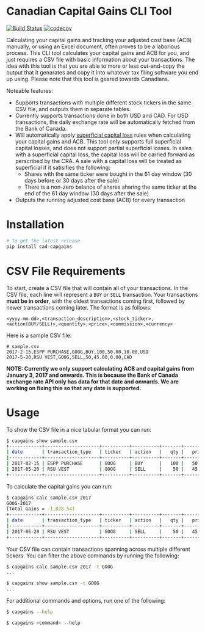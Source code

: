 Canadian Capital Gains CLI Tool
=
[![Build Status](https://travis-ci.org/EmilMaric/cad-capital-gains.svg?branch=master)](https://travis-ci.org/EmilMaric/cad-capital-gains)
[![codecov](https://codecov.io/gh/EmilMaric/cad-capital-gains/branch/master/graph/badge.svg)](https://codecov.io/gh/EmilMaric/cad-capital-gains)

Calculating your capital gains and tracking your adjusted cost base (ACB) manually, or using an Excel document, often proves to be a laborious process. This CLI tool calculates your capital gains and ACB for you, and just requires a CSV file with basic information about your transactions. The idea with this tool is that you are able to more or less cut-and-copy the output that it genarates and copy it into whatever tax filing software you end up using. Please note that this tool is geared towards Canadians.

Noteable features:
- Supports transactions with multiple different stock tickers in the same CSV file, and outputs them in separate tables.
- Currently supports transactions done in both USD and CAD. For USD transactions, the daily exchange rate will be automatically fetched from the Bank of Canada.
- Will automatically apply [superficial capital loss](https://www.canada.ca/en/revenue-agency/services/tax/individuals/topics/about-your-tax-return/tax-return/completing-a-tax-return/personal-income/line-127-capital-gains/capital-losses-deductions/what-a-superficial-loss.html) rules when calculating your capital gains and ACB. This tool only supports full superficial capital losses, and does not support partial superficial losses. In sales with a superficial capital loss, the capital loss will be carried forward as perscribed by the CRA. A sale with a capital loss will be treated as superficial if it satisifies the following:
    - Shares with the same ticker were bought in the 61 day window (30 days before or 30 days after the sale)
    - There is a non-zero balance of shares sharing the same ticker at the end of the 61 day window (30 days after the sale)
- Outputs the running adjusted cost base (ACB) for every transaction

# Installation
```bash
# To get the latest release
pip install cad-capgains
```

# CSV File Requirements
To start, create a CSV file that will contain all of your transactions. In the CSV file, each line will represent a `BUY` or `SELL` transaction.  Your transactions **must be in order**, with the oldest transactions coming first, followed by newer transactions coming later. The format is as follows:
```csv
<yyyy-mm-dd>,<transaction_description>,<stock_ticker>,<action(BUY/SELL)>,<quantity>,<price>,<commission>,<currency>
```
Here is a sample CSV file:
```csv
# sample.csv
2017-2-15,ESPP PURCHASE,GOOG,BUY,100,50.00,10.00,USD
2017-5-20,RSU VEST,GOOG,SELL,50,45.00,0.00,CAD
```

**NOTE: Currently we only support calculating ACB and capital gains from January 3, 2017 and onwards. This is because the Bank of Canada exchange rate API only has data for that date and onwards. We are working on fixing this so that any date is supported.**

# Usage
To show the CSV file in a nice tabular format you can run:
```bash
$ capgains show sample.csv
+------------+--------------------+----------+----------+-------+---------+--------------+------------+
| date       | transaction_type   | ticker   | action   |   qty |   price |   commission |   currency |
|------------+--------------------+----------+----------+-------+---------+--------------+------------|
| 2017-02-15 | ESPP PURCHASE      | GOOG     | BUY      |   100 |   50.00 |        10.00 |        USD |
| 2017-05-20 | RSU VEST           | GOOG     | SELL     |    50 |   45.00 |         0.00 |        CAD |
+------------+--------------------+----------+----------+-------+---------+--------------+------------+
```
To calculate the capital gains you can run:
```bash
$ capgains calc sample.csv 2017
GOOG-2017
[Total Gains = -1,028.54]
+------------+--------------------+----------+----------+-------+---------+--------------+------------+-----------------+------------+----------------+-------------+----------+
| date       | transaction_type   | ticker   | action   |   qty |   price |   commission |   currency |   share_balance |   proceeds |   capital_gain |   acb_delta |      acb |
|------------+--------------------+----------+----------+-------+---------+--------------+------------+-----------------+------------+----------------+-------------+----------|
| 2017-05-20 | RSU VEST           | GOOG     | SELL     |    50 |   45.00 |         0.00 |        CAD |              50 |   2,250.00 |      -1,028.54 |   -3,278.54 | 3,278.54 |
+------------+--------------------+----------+----------+-------+---------+--------------+------------+-----------------+------------+----------------+-------------+----------+
```
Your CSV file can contain transactions spanning across multiple different tickers. You can filter the above commands by running the following:
```bash
$ capgains calc sample.csv 2017 -t GOOG
...

$ capgains show sample.csv -t GOOG
...
```
For additional commands and options, run one of the following:
```bash
$ capgains --help

$ capgains <command> --help
```
